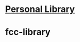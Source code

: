 # [Personal Library](https://www.freecodecamp.org/learn/quality-assurance/quality-assurance-projects/personal-library)


# fcc-library
